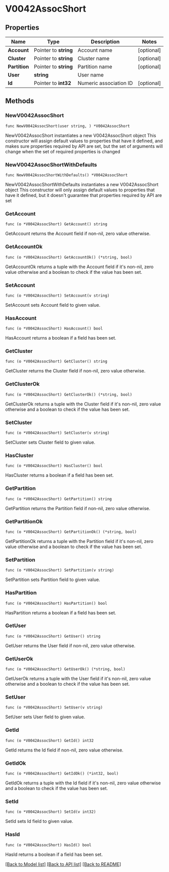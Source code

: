 # V0042AssocShort

## Properties

Name | Type | Description | Notes
------------ | ------------- | ------------- | -------------
**Account** | Pointer to **string** | Account name | [optional] 
**Cluster** | Pointer to **string** | Cluster name | [optional] 
**Partition** | Pointer to **string** | Partition name | [optional] 
**User** | **string** | User name | 
**Id** | Pointer to **int32** | Numeric association ID | [optional] 

## Methods

### NewV0042AssocShort

`func NewV0042AssocShort(user string, ) *V0042AssocShort`

NewV0042AssocShort instantiates a new V0042AssocShort object
This constructor will assign default values to properties that have it defined,
and makes sure properties required by API are set, but the set of arguments
will change when the set of required properties is changed

### NewV0042AssocShortWithDefaults

`func NewV0042AssocShortWithDefaults() *V0042AssocShort`

NewV0042AssocShortWithDefaults instantiates a new V0042AssocShort object
This constructor will only assign default values to properties that have it defined,
but it doesn't guarantee that properties required by API are set

### GetAccount

`func (o *V0042AssocShort) GetAccount() string`

GetAccount returns the Account field if non-nil, zero value otherwise.

### GetAccountOk

`func (o *V0042AssocShort) GetAccountOk() (*string, bool)`

GetAccountOk returns a tuple with the Account field if it's non-nil, zero value otherwise
and a boolean to check if the value has been set.

### SetAccount

`func (o *V0042AssocShort) SetAccount(v string)`

SetAccount sets Account field to given value.

### HasAccount

`func (o *V0042AssocShort) HasAccount() bool`

HasAccount returns a boolean if a field has been set.

### GetCluster

`func (o *V0042AssocShort) GetCluster() string`

GetCluster returns the Cluster field if non-nil, zero value otherwise.

### GetClusterOk

`func (o *V0042AssocShort) GetClusterOk() (*string, bool)`

GetClusterOk returns a tuple with the Cluster field if it's non-nil, zero value otherwise
and a boolean to check if the value has been set.

### SetCluster

`func (o *V0042AssocShort) SetCluster(v string)`

SetCluster sets Cluster field to given value.

### HasCluster

`func (o *V0042AssocShort) HasCluster() bool`

HasCluster returns a boolean if a field has been set.

### GetPartition

`func (o *V0042AssocShort) GetPartition() string`

GetPartition returns the Partition field if non-nil, zero value otherwise.

### GetPartitionOk

`func (o *V0042AssocShort) GetPartitionOk() (*string, bool)`

GetPartitionOk returns a tuple with the Partition field if it's non-nil, zero value otherwise
and a boolean to check if the value has been set.

### SetPartition

`func (o *V0042AssocShort) SetPartition(v string)`

SetPartition sets Partition field to given value.

### HasPartition

`func (o *V0042AssocShort) HasPartition() bool`

HasPartition returns a boolean if a field has been set.

### GetUser

`func (o *V0042AssocShort) GetUser() string`

GetUser returns the User field if non-nil, zero value otherwise.

### GetUserOk

`func (o *V0042AssocShort) GetUserOk() (*string, bool)`

GetUserOk returns a tuple with the User field if it's non-nil, zero value otherwise
and a boolean to check if the value has been set.

### SetUser

`func (o *V0042AssocShort) SetUser(v string)`

SetUser sets User field to given value.


### GetId

`func (o *V0042AssocShort) GetId() int32`

GetId returns the Id field if non-nil, zero value otherwise.

### GetIdOk

`func (o *V0042AssocShort) GetIdOk() (*int32, bool)`

GetIdOk returns a tuple with the Id field if it's non-nil, zero value otherwise
and a boolean to check if the value has been set.

### SetId

`func (o *V0042AssocShort) SetId(v int32)`

SetId sets Id field to given value.

### HasId

`func (o *V0042AssocShort) HasId() bool`

HasId returns a boolean if a field has been set.


[[Back to Model list]](../README.md#documentation-for-models) [[Back to API list]](../README.md#documentation-for-api-endpoints) [[Back to README]](../README.md)


